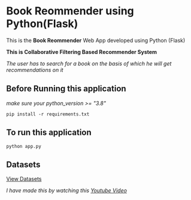 # Book Reommender using Python(Flask)

This is the **Book Reommender** Web App developed using Python (Flask)

**This is Collaborative Filtering Based Recommender System**

*The user has to search for a book on the basis of which he will get recommendations on it*

## Before Running  this application

*make sure your python_version >= "3.8"*

`pip install -r requirements.txt` 

## To run this application

`python app.py` 

## Datasets

[View Datasets](https://drive.google.com/drive/folders/1IpTDDfFasrpr5f-zRDz2fcQSnPiZowtc?usp=sharing)

*I have made this by watching this [Youtube Video](https://youtu.be/1YoD0fg3_EM)*